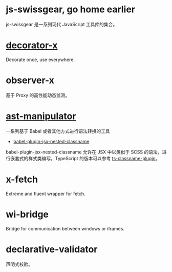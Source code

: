 # js-swissgear, go home earlier

js-swissgear 是一系列现代 JavaScript 工具库的集合。

# [decorator-x](./)

Decorate once, use everywhere. 

# observer-x

基于 Proxy 的高性能动态监测。

# [ast-manipulator](./ast-manipulator)

一系列基于 Babel 或者其他方式进行语法转换的工具

* [babel-plugin-jsx-nested-classname](./ast-manipulator/babel-plugin-jsx-nested-classname)

babel-plugin-jsx-nested-classname 允许在 JSX 中以类似于 SCSS 的语法，进行嵌套式的样式类编写。TypeScript 的版本可以参考 [ts-classname-plugin](https://github.com/SZzzzz/ts-classname-plugin)。

# x-fetch

Extreme and fluent wrapper for fetch.

# wi-bridge

Bridge for communication between windows or iframes.

# declarative-validator

声明式校验。